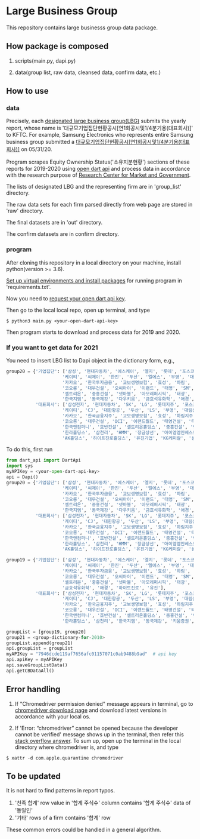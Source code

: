 # Large Business Group

This repository contains large businesss group data package.

## How package is composed

1. scripts(main.py, dapi.py)

2. data(group list, raw data, cleansed data, confirm data, etc.)

## How to use

### data

Precisely, each [designated large business group(LBG)](https://www.egroup.go.kr/egps/wi/stat/kap/appnSttusList.do) submits the yearly report, whose name is '대규모기업집단현황공시[연1회공시및1/4분기용(대표회사)]' to KFTC. For example, Samsung Electronics who represents entire Samsung business group submitted a [대규모기업집단현황공시[연1회공시및1/4분기용(대표회사)]](http://dart.fss.or.kr/dsaf001/main.do?rcpNo=20200601000086) on 05/31/20.

Program scrapes Equity Ownership Status('소유지분현황') sections of these reports for 2019-2020 using [open dart api](https://opendart.fss.or.kr) and process data in accordance with the research purpose of [Research Center for Market and Government](rcmg.snu.ac.kr).

The lists of designated LBG and the representing firm are in 'group_list' directory.

The raw data sets for each firm parsed directly from web page are stored in 'raw' directory.

The final datasets are in 'out' directory.

The confirm datasets are in confirm directory.

### program

After cloning this repository in a local directory on your machine, install python(version >= 3.6).

[Set up virtual environments and install packages](https://docs.python.org/3/tutorial/venv.html) for running program in 'requirements.txt'.

Now you need to [request your open dart api key](https://opendart.fss.or.kr/uss/umt/EgovMberInsertView.do).

Then go to the local local repo, open up terminal, and type

```terminal
$ python3 main.py <your-open-dart-api-key>
```

Then program starts to download and process data for 2019 and 2020.

### If you want to get data for 2021

You need to insert LBG list to Dapi object in the dictionary form, e.g.,

```python
group20 = {'기업집단': ['삼성', '현대자동차', '에스케이', '엘지', '롯데', '포스코', '한화', '지에스', '현대중공업', '농협', '신세계',
                     '케이티', '씨제이', '한진', '두산', '엘에스', '부영', '대림', '미래에셋', '금호아시아나', '에쓰-오일', '현대백화점',
                     '카카오', '한국투자금융', '교보생명보험', '효성', '하림', '영풍', '대우조선해양', '케이티앤지', '에이치디씨', '케이씨씨',
                     '코오롱', '대우건설', '오씨아이', '이랜드', '태영', 'SM', 'DB', '세아', '네이버', '넥슨', '한국타이어', '호반건설',
                     '셀트리온', '중흥건설', '넷마블', '아모레퍼시픽', '태광', '동원', '한라', '삼천리', '에이치엠엠', '장금상선', 'IMM인베스트먼트',
                     '한국지엠', '동국제강', '다우키움', '금호석유화학', '애경', '하이트진로', '유진', 'KG', '삼양'],
           '대표회사': ['삼성전자', '현대자동차', 'SK', 'LG', '롯데지주', '포스코', '한화', 'GS', '한국조선해양', '농협경제지주', '신세계',
                     '케이티', 'CJ', '대한항공', '두산', 'LS', '부영', '대림산업', '미래에셋캐피탈', '금호산업', 'S-Oil', '현대백화점',
                     '카카오', '한국금융지주', '교보생명보험', '효성', '하림지주', '영풍', '대우조선해양', '케이티앤지', 'HDC', '케이씨씨',
                     '코오롱', '대우건설', 'OCI', '이랜드월드', '태영건설', '티케이케미칼', 'DB', '세아홀딩스', 'NAVER', '엔엑스씨',
                     '한국앤컴퍼니', '호반건설', '셀트리온홀딩스', '중흥건설', '넷마블', '아모레퍼시픽그룹', '태광산업', '동원엔터프라이즈', 
                     '한라홀딩스', '삼천리', 'HMM', '장금상선', '아이엠엠인베스트먼트', '한국지엠', '동국제강', '키움증권', '금호석유화학', 
                     'AK홀딩스', '하이트진로홀딩스', '유진기업', 'KG케미칼', '삼양홀딩스']}
```

To do this, first run

```python
from dart_api import DartApi
import sys
myAPIKey = <your-open-dart-api-key>
api = Dapi()
group20 = {'기업집단': ['삼성', '현대자동차', '에스케이', '엘지', '롯데', '포스코', '한화', '지에스', '현대중공업', '농협', '신세계',
                     '케이티', '씨제이', '한진', '두산', '엘에스', '부영', '대림', '미래에셋', '금호아시아나', '에쓰-오일', '현대백화점',
                     '카카오', '한국투자금융', '교보생명보험', '효성', '하림', '영풍', '대우조선해양', '케이티앤지', '에이치디씨', '케이씨씨',
                     '코오롱', '대우건설', '오씨아이', '이랜드', '태영', 'SM', 'DB', '세아', '네이버', '넥슨', '한국타이어', '호반건설',
                     '셀트리온', '중흥건설', '넷마블', '아모레퍼시픽', '태광', '동원', '한라', '삼천리', '에이치엠엠', '장금상선', 'IMM인베스트먼트',
                     '한국지엠', '동국제강', '다우키움', '금호석유화학', '애경', '하이트진로', '유진', 'KG', '삼양'],
           '대표회사': ['삼성전자', '현대자동차', 'SK', 'LG', '롯데지주', '포스코', '한화', 'GS', '한국조선해양', '농협경제지주', '신세계',
                     '케이티', 'CJ', '대한항공', '두산', 'LS', '부영', '대림산업', '미래에셋캐피탈', '금호산업', 'S-Oil', '현대백화점',
                     '카카오', '한국금융지주', '교보생명보험', '효성', '하림지주', '영풍', '대우조선해양', '케이티앤지', 'HDC', '케이씨씨',
                     '코오롱', '대우건설', 'OCI', '이랜드월드', '태영건설', '티케이케미칼', 'DB', '세아홀딩스', 'NAVER', '엔엑스씨',
                     '한국앤컴퍼니', '호반건설', '셀트리온홀딩스', '중흥건설', '넷마블', '아모레퍼시픽그룹', '태광산업', '동원엔터프라이즈', 
                     '한라홀딩스', '삼천리', 'HMM', '장금상선', '아이엠엠인베스트먼트', '한국지엠', '동국제강', '키움증권', '금호석유화학', 
                     'AK홀딩스', '하이트진로홀딩스', '유진기업', 'KG케미칼', '삼양홀딩스']}

group19 = {'기업집단': ['삼성', '현대자동차', '에스케이', '엘지', '롯데', '포스코', '한화', '지에스', '현대중공업', '농협', '신세계',
                     '케이티', '씨제이', '한진', '두산', '엘에스', '부영', '대림', '미래에셋', '금호아시아나', '에쓰-오일', '현대백화점',
                     '카카오', '한국투자금융', '교보생명보험', '효성', '하림', '영풍', '대우조선해양', '케이티앤지', '에이치디씨', '케이씨씨',
                     '코오롱', '대우건설', '오씨아이', '이랜드', '태영', 'SM', 'DB', '세아', '네이버', '넥슨', '한국타이어', '호반건설',
                     '셀트리온', '중흥건설', '넷마블', '아모레퍼시픽', '태광', '동원', '한라', '삼천리', '한국지엠', '동국제강', '다우키움', 
                     '금호석유화학', '애경', '하이트진로', '유진'],
           '대표회사': ['삼성전자', '현대자동차', 'SK', 'LG', '롯데지주', '포스코', '한화', 'GS', '한국조선해양', '농협경제지주', '신세계',
                     '케이티', 'CJ', '대한항공', '두산', 'LS', '부영', '대림산업', '미래에셋캐피탈', '금호산업', 'S-Oil', '현대백화점',
                     '카카오', '한국금융지주', '교보생명보험', '효성', '하림지주', '영풍', '대우조선해양', '케이티앤지', 'HDC', '케이씨씨',
                     '코오롱', '대우건설', 'OCI', '이랜드월드', '태영건설', '티케이케미칼', 'DB', '세아홀딩스', 'NAVER', '엔엑스씨',
                     '한국앤컴퍼니', '호반건설', '셀트리온홀딩스', '중흥건설', '넷마블', '아모레퍼시픽그룹', '태광산업', '동원엔터프라이즈', 
                     '한라홀딩스', '삼천리', '한국지엠', '동국제강', '키움증권', '금호석유화학', 'AK홀딩스', '하이트진로홀딩스', '유진기업']}

groupList = [group19, group20]
group21 = <group-dictionary-for-2010>
groupList.append(group21)
api.groupList = groupList
myAPIKey = "7946dcde119af7656afc01157071c0ab9488b9ad"  # api key
api.apiKey = myAPIKey
api.saveGroupListData()
api.getCBDataAll()

```

## Error handling

1. If "Chromedriver permission denied" message appears in terminal, go to [chromedriver download page](https://chromedriver.chromium.org/downloads) and download latest versions in accordance with your local os.

2. If 'Error: “chromedriver” cannot be opened because the developer cannot be verified' message shows up in the terminal, then refer this [stack overflow answer](https://stackoverflow.com/questions/60362018/macos-catalinav-10-15-3-error-chromedriver-cannot-be-opened-because-the-de). To sum up, open up the terminal in the local directory where chromedriver is, and type

```terminal
$ xattr -d com.apple.quarantine chromedriver
```

## To be updated

It is not hard to find patterns in report typos.

1. '친족 합계' row value in '합계 주식수' column contains '합계 주식수' data of '동일인'
2. '기타' rows of a firm contains '합계' row

These common errors could be handled in a general algorithm.

